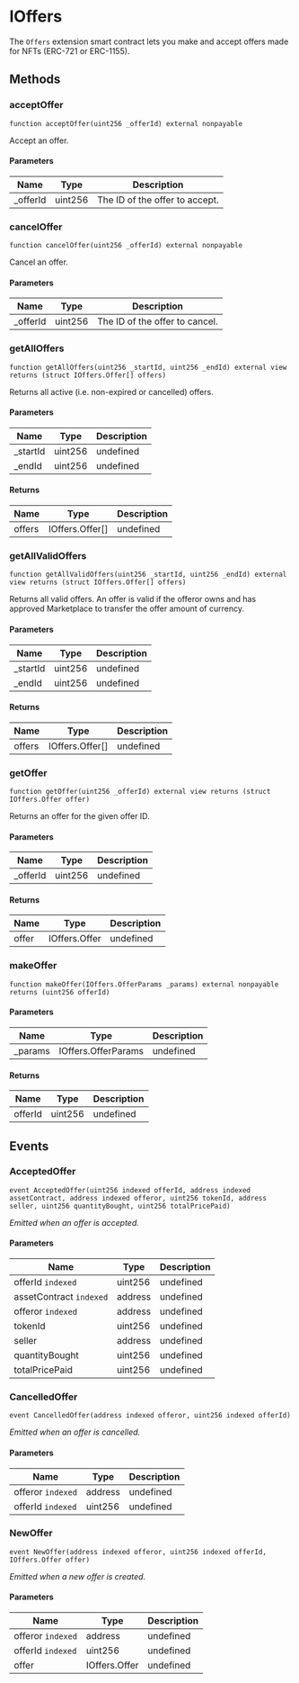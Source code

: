 # IOffers





The `Offers` extension smart contract lets you make and accept offers made for NFTs (ERC-721 or ERC-1155).



## Methods

### acceptOffer

```solidity
function acceptOffer(uint256 _offerId) external nonpayable
```

Accept an offer.



#### Parameters

| Name | Type | Description |
|---|---|---|
| _offerId | uint256 | The ID of the offer to accept. |

### cancelOffer

```solidity
function cancelOffer(uint256 _offerId) external nonpayable
```

Cancel an offer.



#### Parameters

| Name | Type | Description |
|---|---|---|
| _offerId | uint256 | The ID of the offer to cancel. |

### getAllOffers

```solidity
function getAllOffers(uint256 _startId, uint256 _endId) external view returns (struct IOffers.Offer[] offers)
```

Returns all active (i.e. non-expired or cancelled) offers.



#### Parameters

| Name | Type | Description |
|---|---|---|
| _startId | uint256 | undefined |
| _endId | uint256 | undefined |

#### Returns

| Name | Type | Description |
|---|---|---|
| offers | IOffers.Offer[] | undefined |

### getAllValidOffers

```solidity
function getAllValidOffers(uint256 _startId, uint256 _endId) external view returns (struct IOffers.Offer[] offers)
```

Returns all valid offers. An offer is valid if the offeror owns and has approved Marketplace to transfer the offer amount of currency.



#### Parameters

| Name | Type | Description |
|---|---|---|
| _startId | uint256 | undefined |
| _endId | uint256 | undefined |

#### Returns

| Name | Type | Description |
|---|---|---|
| offers | IOffers.Offer[] | undefined |

### getOffer

```solidity
function getOffer(uint256 _offerId) external view returns (struct IOffers.Offer offer)
```

Returns an offer for the given offer ID.



#### Parameters

| Name | Type | Description |
|---|---|---|
| _offerId | uint256 | undefined |

#### Returns

| Name | Type | Description |
|---|---|---|
| offer | IOffers.Offer | undefined |

### makeOffer

```solidity
function makeOffer(IOffers.OfferParams _params) external nonpayable returns (uint256 offerId)
```





#### Parameters

| Name | Type | Description |
|---|---|---|
| _params | IOffers.OfferParams | undefined |

#### Returns

| Name | Type | Description |
|---|---|---|
| offerId | uint256 | undefined |



## Events

### AcceptedOffer

```solidity
event AcceptedOffer(uint256 indexed offerId, address indexed assetContract, address indexed offeror, uint256 tokenId, address seller, uint256 quantityBought, uint256 totalPricePaid)
```



*Emitted when an offer is accepted.*

#### Parameters

| Name | Type | Description |
|---|---|---|
| offerId `indexed` | uint256 | undefined |
| assetContract `indexed` | address | undefined |
| offeror `indexed` | address | undefined |
| tokenId  | uint256 | undefined |
| seller  | address | undefined |
| quantityBought  | uint256 | undefined |
| totalPricePaid  | uint256 | undefined |

### CancelledOffer

```solidity
event CancelledOffer(address indexed offeror, uint256 indexed offerId)
```



*Emitted when an offer is cancelled.*

#### Parameters

| Name | Type | Description |
|---|---|---|
| offeror `indexed` | address | undefined |
| offerId `indexed` | uint256 | undefined |

### NewOffer

```solidity
event NewOffer(address indexed offeror, uint256 indexed offerId, IOffers.Offer offer)
```



*Emitted when a new offer is created.*

#### Parameters

| Name | Type | Description |
|---|---|---|
| offeror `indexed` | address | undefined |
| offerId `indexed` | uint256 | undefined |
| offer  | IOffers.Offer | undefined |



